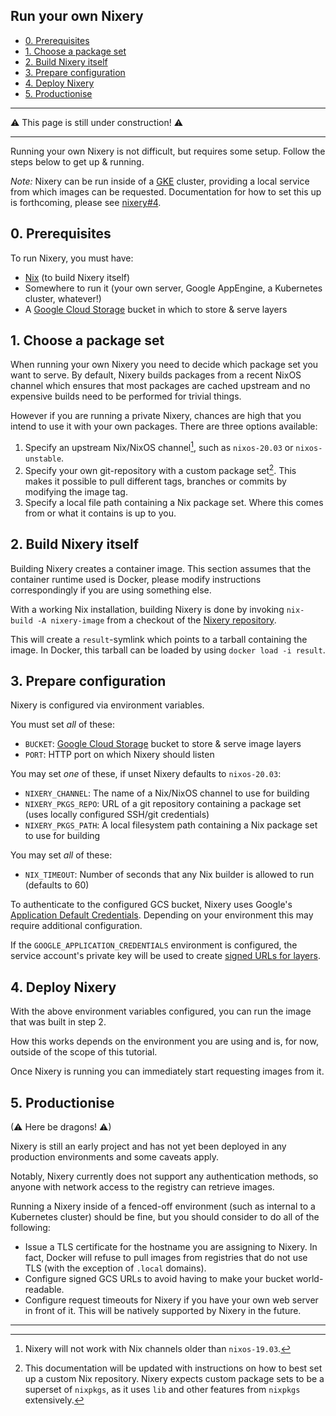 ## Run your own Nixery

<!-- markdown-toc start - Don't edit this section. Run M-x markdown-toc-refresh-toc -->

- [0. Prerequisites](#0-prerequisites)
- [1. Choose a package set](#1-choose-a-package-set)
- [2. Build Nixery itself](#2-build-nixery-itself)
- [3. Prepare configuration](#3-prepare-configuration)
- [4. Deploy Nixery](#4-deploy-nixery)
- [5. Productionise](#5-productionise)

<!-- markdown-toc end -->


---------

⚠ This page is still under construction! ⚠

--------

Running your own Nixery is not difficult, but requires some setup. Follow the
steps below to get up & running.

*Note:* Nixery can be run inside of a [GKE][] cluster, providing a local service
from which images can be requested. Documentation for how to set this up is
forthcoming, please see [nixery#4][].

## 0. Prerequisites

To run Nixery, you must have:

* [Nix][] (to build Nixery itself)
* Somewhere to run it (your own server, Google AppEngine, a Kubernetes cluster,
  whatever!)
* A [Google Cloud Storage][gcs] bucket in which to store & serve layers

## 1. Choose a package set

When running your own Nixery you need to decide which package set you want to
serve. By default, Nixery builds packages from a recent NixOS channel which
ensures that most packages are cached upstream and no expensive builds need to
be performed for trivial things.

However if you are running a private Nixery, chances are high that you intend to
use it with your own packages. There are three options available:

1. Specify an upstream Nix/NixOS channel[^1], such as `nixos-20.03` or
   `nixos-unstable`.
2. Specify your own git-repository with a custom package set[^2]. This makes it
   possible to pull different tags, branches or commits by modifying the image
   tag.
3. Specify a local file path containing a Nix package set. Where this comes from
   or what it contains is up to you.

## 2. Build Nixery itself

Building Nixery creates a container image. This section assumes that the
container runtime used is Docker, please modify instructions correspondingly if
you are using something else.

With a working Nix installation, building Nixery is done by invoking `nix-build
-A nixery-image` from a checkout of the [Nixery repository][repo].

This will create a `result`-symlink which points to a tarball containing the
image. In Docker, this tarball can be loaded by using `docker load -i result`.

## 3. Prepare configuration

Nixery is configured via environment variables.

You must set *all* of these:

* `BUCKET`: [Google Cloud Storage][gcs] bucket to store & serve image layers
* `PORT`: HTTP port on which Nixery should listen

You may set *one* of these, if unset Nixery defaults to `nixos-20.03`:

* `NIXERY_CHANNEL`: The name of a Nix/NixOS channel to use for building
* `NIXERY_PKGS_REPO`: URL of a git repository containing a package set (uses
  locally configured SSH/git credentials)
* `NIXERY_PKGS_PATH`: A local filesystem path containing a Nix package set to use
  for building

You may set *all* of these:

* `NIX_TIMEOUT`: Number of seconds that any Nix builder is allowed to run
  (defaults to 60)

To authenticate to the configured GCS bucket, Nixery uses Google's [Application
Default Credentials][ADC]. Depending on your environment this may require
additional configuration.

If the `GOOGLE_APPLICATION_CREDENTIALS` environment is configured, the service
account's private key will be used to create [signed URLs for
layers][signed-urls].

## 4. Deploy Nixery

With the above environment variables configured, you can run the image that was
built in step 2.

How this works depends on the environment you are using and is, for now, outside
of the scope of this tutorial.

Once Nixery is running you can immediately start requesting images from it.

## 5. Productionise

(⚠ Here be dragons! ⚠)

Nixery is still an early project and has not yet been deployed in any production
environments and some caveats apply.

Notably, Nixery currently does not support any authentication methods, so anyone
with network access to the registry can retrieve images.

Running a Nixery inside of a fenced-off environment (such as internal to a
Kubernetes cluster) should be fine, but you should consider to do all of the
following:

* Issue a TLS certificate for the hostname you are assigning to Nixery. In fact,
  Docker will refuse to pull images from registries that do not use TLS (with
  the exception of `.local` domains).
* Configure signed GCS URLs to avoid having to make your bucket world-readable.
* Configure request timeouts for Nixery if you have your own web server in front
  of it. This will be natively supported by Nixery in the future.

-------

[^1]: Nixery will not work with Nix channels older than `nixos-19.03`.

[^2]: This documentation will be updated with instructions on how to best set up
    a custom Nix repository. Nixery expects custom package sets to be a superset
    of `nixpkgs`, as it uses `lib` and other features from `nixpkgs`
    extensively.

[GKE]: https://cloud.google.com/kubernetes-engine/
[nixery#4]: https://github.com/google/nixery/issues/4
[Nix]: https://nixos.org/nix
[gcs]: https://cloud.google.com/storage/
[repo]: https://github.com/google/nixery
[signed-urls]: under-the-hood.html#5-image-layers-are-requested
[ADC]: https://cloud.google.com/docs/authentication/production#finding_credentials_automatically
